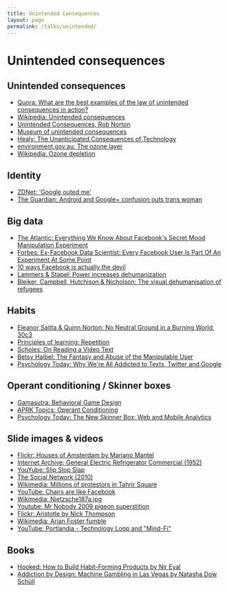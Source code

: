 ```yaml
---
title: Unintended Consequences
layout: page
permalink: /talks/unintended/
---
```


# Unintended consequences

## Unintended consequences
* [Quora: What are the best examples of the law of unintended consequences in action?][1]
* [Wikipedia: Unintended consequences][4]
* [Unintended Consequences, Rob Norton][2]
* [Museum of unintended consequences][3]
* [Healy: The Unanticipated Consequences of Technology][22]
* [environment.gov.au: The ozone layer][24]
* [Wikipedia: Ozone depletion][25]

## Identity
* [ZDNet: 'Google outed me'][26]
* [The Guardian: Android and Google+ confusion outs trans woman][27]

## Big data
* [The Atlantic: Everything We Know About Facebook's Secret Mood Manipulation Experiment][15]
* [Forbes: Ex-Facebook Data Scientist: Every Facebook User Is Part Of An Experiment At Some Point][28]
* [10 ways Facebook is actually the devil][16]
* [Lammers & Stapel: Power increases dehumanization][17]
* [Bleiker, Campbell, Hutchison & Nicholson: The visual dehumanisation of refugees][18]

## Habits
* [Eleanor Saitta & Quinn Norton: No Neutral Ground in a Burning World, 30c3][11]
* [Principles of learning: Repetition][8]
* [Scholes: On Reading a Video Text][10]
* [Betsy Haibel: The Fantasy and Abuse of the Manipulable User][12]
* [Psychology Today: Why We're All Addicted to Texts, Twitter and Google][13]

## Operant conditioning / Skinner boxes
* [Gamasutra: Behavioral Game Design][5]
* [APRK Topics: Operant Conditioning][6]
* [Psychology Today: The New Skinner Box: Web and Mobile Analytics][7]

## Slide images & videos
* [Flickr: Houses of Amsterdam by Mariano Mantel][23]
* [Internet Archive: General Electric Refrigerator Commercial (1952)][27]
* [YouYube: Slip Slop Slap][26]
* [The Social Network (2010)][20]
* [Wikimedia: Millions of protestors in Tahrir Square][19]
* [YouTube: Chairs are like Facebook][29]
* [Wikimedia: Nietzsche187a.jpg][30]
* [Youtube: Mr Nobody 2009 pigeon superstition][10]
* [Flickr: Aristotle by Nick Thompson][9]
* [Wikimedia: Arian Foster fumble][21]
* [YouTube: Portlandia - Technology Loop and "Mind-Fi" ][33]

## Books
* [Hooked: How to Build Habit-Forming Products by Nir Eyal][31]
* [Addiction by Design: Machine Gambling in Las Vegas by Natasha Dow Schüll][32]

[33]: https://www.youtube.com/watch?v=Pe-zq4bFPFU
[32]: http://press.princeton.edu/titles/9156.html
[31]: http://www.goodreads.com/book/show/22668729-hooked
[30]: http://commons.wikimedia.org/wiki/File:Nietzsche187a.jpg
[29]: https://www.youtube.com/watch?v=6U16XShROI8
[28]: http://www.forbes.com/sites/kashmirhill/2014/07/07/ex-facebook-data-scientist-every-facebook-user-is-part-of-an-experiment-at-some-point/
[27]: http://www.theguardian.com/technology/2014/jan/07/google-hangouts-faces-criticism-after-outing-trans-woman
[26]: http://www.zdnet.com/article/google-outed-me/
[1]:http://www.quora.com/What-are-the-best-examples-of-the-law-of-unintended-consequences-in-action
[2]:http://www.econlib.org/library/Enc/UnintendedConsequences.html
[3]:http://cs.calstatela.edu/wiki/index.php/Museum_of_unintended_consequences
[4]:http://en.wikipedia.org/wiki/Unintended_consequences

[5]:http://www.gamasutra.com/view/feature/3085/behavioral_game_design.php?print=1
[6]:http://frnsys.com/topics/operant
[7]:https://www.psychologytoday.com/blog/more-tech-support/201403/the-new-skinner-box-web-and-mobile-analytics
[8]:https://principlesoflearning.wordpress.com/dissertation/chapter-4-results/themes-identified/repetition/
[9]: https://www.flickr.com/photos/pelegrino/6884873348
[10]: http://www.medialit.org/reading-room/reading-video-text
[11]: https://www.youtube.com/watch?v=DWg2qEEa9CE
[12]: https://modelviewculture.com/pieces/the-fantasy-and-abuse-of-the-manipulable-user
[13]:https://www.psychologytoday.com/blog/brain-wise/201209/why-were-all-addicted-texts-twitter-and-google
[14]:https://www.youtube.com/watch?v=NCtF4aVlxgU
[15]:http://www.theatlantic.com/technology/archive/2014/06/everything-we-know-about-facebooks-secret-mood-manipulation-experiment/373648/
[16]:http://andrewledvina.com/code/2014/07/04/10-ways-facebook-is-the-devil.html
[17]:http://gpi.sagepub.com/content/14/1/113
[18]:http://www.tandfonline.com/doi/abs/10.1080/10361146.2013.840769#.VNftaFOsU6k
[19]:http://commons.wikimedia.org/wiki/File:Millions_of_protestors_in_Tahrir_Square.jpg
[20]:http://www.imdb.com/title/tt1285016/
[21]:http://commons.wikimedia.org/wiki/File:Arian_Foster_fumble.jpg
[22]: http://www.scu.edu/ethics/publications/submitted/healy/consequences.html
[23]: https://www.flickr.com/photos/mariano-mantel/9688550071
[24]: http://www.environment.gov.au/protection/ozone/ozone-science/ozone-layer
[25]: http://en.wikipedia.org/wiki/Ozone_depletion
[26]: https://www.youtube.com/watch?v=gAu5wCTEBt0
[27]: https://archive.org/details/GE_Commercial
